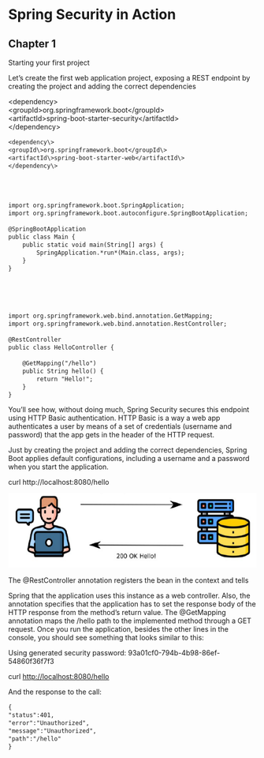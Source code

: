 # Spring Security in Action

## Chapter 1

Starting your first project

Let’s create the first web application project, exposing a REST endpoint by creating the project and adding the correct dependencies


  
   <dependency\>  
    <groupId\>org.springframework.boot</groupId\>  
    <artifactId\>spring-boot-starter-security</artifactId\>  
    </dependency\>  
    
    <dependency\>  
    <groupId\>org.springframework.boot</groupId\>  
    <artifactId\>spring-boot-starter-web</artifactId\>  
    </dependency\>

  

   
    import org.springframework.boot.SpringApplication;  
    import org.springframework.boot.autoconfigure.SpringBootApplication;  
    
    @SpringBootApplication  
    public class Main {  
        public static void main(String[] args) {  
            SpringApplication.*run*(Main.class, args);  
        }  
    }

  
  

    
    import org.springframework.web.bind.annotation.GetMapping;  
    import org.springframework.web.bind.annotation.RestController;  
    
    @RestController  
    public class HelloController {  
    
        @GetMapping("/hello")  
        public String hello() {  
            return "Hello!";  
        }  
    }
  
  
You’ll see how, without doing much, Spring Security secures this endpoint using HTTP Basic authentication. HTTP Basic is a way a web app authenticates a user by means of a set of credentials (username and password) that the app gets in the header of the HTTP request.
  
Just by creating the project and adding the correct dependencies, Spring Boot applies default configurations, including a username and a password when you start the application.
  


curl http://localhost:8080/hello

![](media/14c4a5532d96a1ce6a5aae42d20e7973.png)
  
The @RestController annotation registers the bean in the context and tells
  
Spring that the application uses this instance as a web controller. Also, the annotation specifies that the application has to set the response body of the HTTP response from the method’s return value. The @GetMapping annotation maps the /hello path to the implemented method through a GET request. Once you run the application, besides the other lines in the console, you should see something that looks similar to this:
  
Using generated security password: 93a01cf0-794b-4b98-86ef-54860f36f7f3
  


curl <http://localhost:8080/hello>

  

And the response to the call:
  


    {
    "status":401,
    "error":"Unauthorized",
    "message":"Unauthorized",
    "path":"/hello"
    }
